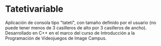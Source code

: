 # Tatetivariable
Aplicación de consola tipo "tatetí", con tamaño definido por el usuario (no puede tener menos de 3 casilleros de alto por 3 casilleros de ancho).
Desarrollado en C++ en el marco del curso de Introducción a la Programación de Videojuegos de Image Campus.
